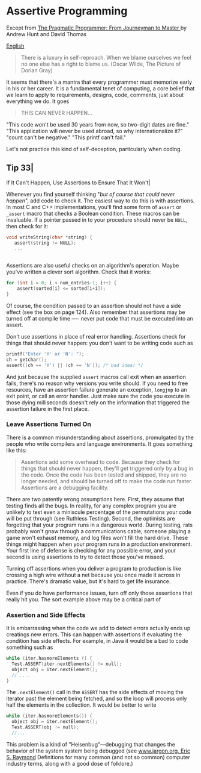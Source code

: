 # Assertive Programming

Except from [The Pragmatic Programmer: From Journeyman to Master ](http://www.amazon.it/The-Pragmatic-Programmer-Journeyman-Master/dp/020161622X) by Andrew Hunt and David Thomas

[English](README.md)

> There is a luxury in self-reproach. When we blame ourselves we feel no one else has a right to blame us.
> (Oscar Wilde, The Picture of Dorian Gray)


It seems that there's a mantra that every programmer must memorize early in his or her career. It is a fundamental tenet of computing, a core belief that we learn to apply to requirements, designs, code, comments, just about everything we do. It goes

> THIS CAN NEVER HAPPEN...

"This code won't be used 30 years from now, so two-digit dates are fine." "This application will never be used abroad, so why internationalize it?" "count can't be negative." "This printf can't fail."

Let's not practice this kind of self-deception, particularly when coding.


Tip 33|
------
If It Can't Happen, Use Assertions to Ensure That It Won't|

Whenever you find yourself thinking "*but of course that could never happen*", add code to check it. The easiest way to do this is with assertions. In most C and C++ implementations, you'll find some form of `assert` or `_assert` macro that checks a Boolean condition. These macros can be invaluable. If a pointer passed in to your procedure should never be `NULL`, then check for it:


```c
void writeString(char *string) {
   assert(string != NULL);
   ...
   
   ```

Assertions are also useful checks on an algorithm's operation. Maybe you've written a clever sort algorithm. Check that it works:

```c
for (int i = 0; i < num_entries-1; i++) {
    assert(sorted[i] <= sorted[i+i]);
}

```

Of course, the condition passed to an assertion should not have a side effect (see the box on page 124). Also remember that assertions may be turned off at compile time —- never put code that must be executed into an assert.

Don't use assertions in place of real error handling. Assertions check for things that should never happen: you don't want to be writing code such as

```c
printf("Enter 'Y' or 'N': ");
ch = getchar();
assert((ch == 'Y') || (ch == 'N')); /* bad idea! */
```


And just because the supplied `assert` macros call exit when an assertion fails, there's no reason why versions you write should. If you need to free resources, have an assertion failure generate an exception, `longjmp` to an exit point, or call an error handler. Just make sure the code you execute in those dying milliseconds doesn't rely on the information that triggered the assertion failure in the first place.


### Leave Assertions Turned On

There is a common misunderstanding about assertions, promulgated by the people who write compilers and language environments. It goes something like this:

> Assertions add some overhead to code. Because they check for things that should never happen, they'll get triggered only by a bug in the code. Once the code has been tested and shipped, they are no longer needed, and should be turned off to make the code run faster. Assertions are a debugging facility.

There are two patently wrong assumptions here. First, they assume that testing finds all the bugs. In reality, for any complex program you are unlikely to test even a miniscule
percentage of the permutations your code will be put through (see Ruthless Testing). Second, the optimists are forgetting that your program runs in a dangerous world. During testing, rats probably won't gnaw through a communications cable, someone playing a game won't exhaust memory, and log files won't fill the hard drive. These things might happen when your program runs in a production environment. Your first line of defense is checking for any possible error, and your second is using assertions to try to detect those you've missed.

Turning off assertions when you deliver a program to production is like crossing a high wire without a net because you once made it across in practice. There's dramatic value, but it's hard to get life insurance.

Even if you do have performance issues, turn off only those assertions that really hit you. The sort example above may be a critical part of

### Assertion and Side Effects

It is embarrassing when the code we add to detect errors actually ends up creatings new errors. This can happen with assertions if evaluating the condition has side effects. For example, in Java it would be a bad to code something such as

```c
while (iter.hasmoreElements () {
  Test.ASSERT(iter.nextElements() != null);
  object obj = iter.nextElement();
  // ....
}
```

The `.nextElement()` call in the `ASSERT` has the side effects of moving the iterator past the element being fetched, and so the loop will process only half the elements in the collection. It would be better to write

```c
while (iter.hasmoreElements()) {
  object obj = iter.nextElement();
  Test.ASSERT(obj != null);
  //....
```

This problem is a kind of "Heisenbug"—debugging that changes the behavior of the system system being debugged (see [www.jargon.org, Eric S. Raymond](www.jargon.org)
Definitions for many common (and not so common) computer industry terms, along with a good dose of folklore.)
